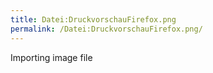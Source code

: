 ```yaml
---
title: Datei:DruckvorschauFirefox.png
permalink: /Datei:DruckvorschauFirefox.png/
---
```


Importing image file